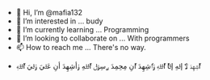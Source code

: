 - 👋 Hi, I’m @mafia132
- 👀 I’m interested in ... budy
- 🌱 I’m currently learning ... Programming
- 💞️ I’m looking to collaborate on ... With programmers
- 📫 How to reach me ... There's no way.

<!---
mafia132/mafia132 is a ✨ special ✨ repository because its `README.md` (this file) appears on your GitHub profile.
You can click the Preview link to take a look at your changes.
--->

- اެشِهِدَ ݪاެ إݪهِ إݪاެ اެݪݪهِ ۅٛاެشِهِدَ اެنِ مِحِمِدَ ࢪسِۅٛݪ اެݪݪهِ ۅٛأشِهِدَ أنِ عَݪيَ ۅٛݪيَ اެݪݪهِ
